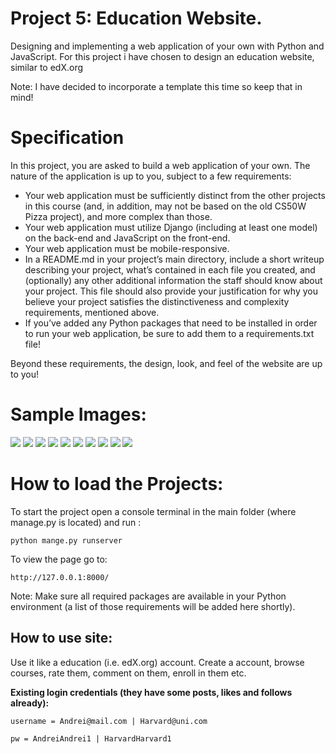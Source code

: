 # Project 5: Education Website.  

Designing and implementing a web application of your own with Python and JavaScript. For this project i have chosen to design an education website, similar to edX.org 

Note: I have decided to incorporate a template this time so keep that in mind!


# Specification

In this project, you are asked to build a web application of your own. The nature of the application is up to you, subject to a few requirements:

- Your web application must be sufficiently distinct from the other projects in this course (and, in addition, may not be based on the old CS50W Pizza project), and more complex than those.
- Your web application must utilize Django (including at least one model) on the back-end and JavaScript on the front-end.
- Your web application must be mobile-responsive.
- In a README.md in your project’s main directory, include a short writeup describing your project, what’s contained in each file you created, and (optionally) any other additional information the staff should know about your project. This file should also provide your justification for why you believe your project satisfies the distinctiveness and complexity requirements, mentioned above.
- If you’ve added any Python packages that need to be installed in order to run your web application, be sure to add them to a requirements.txt file!

Beyond these requirements, the design, look, and feel of the website are up to you!


# Sample Images:
![](https://github.com/AndreiLesi/course_webProgramming/blob/master/SampleImages/Project_5/Index1.JPG?raw=true)
![](https://github.com/AndreiLesi/course_webProgramming/blob/master/SampleImages/Project_5/Index2.JPG?raw=true)
![](https://github.com/AndreiLesi/course_webProgramming/blob/master/SampleImages/Project_5/Index3.JPG?raw=true)
![](https://github.com/AndreiLesi/course_webProgramming/blob/master/SampleImages/Project_5/Index4.JPG?raw=true)
![](https://github.com/AndreiLesi/course_webProgramming/blob/master/SampleImages/Project_5/Index5.JPG?raw=true)
![](https://github.com/AndreiLesi/course_webProgramming/blob/master/SampleImages/Project_5/Index6.JPG?raw=true)
![](https://github.com/AndreiLesi/course_webProgramming/blob/master/SampleImages/Project_5/Index7.JPG?raw=true)
![](https://github.com/AndreiLesi/course_webProgramming/blob/master/SampleImages/Project_5/Courses1.JPG?raw=true)
![](https://github.com/AndreiLesi/course_webProgramming/blob/master/SampleImages/Project_5/Courses2.JPG?raw=true)
![](https://github.com/AndreiLesi/course_webProgramming/blob/master/SampleImages/Project_5/Profile.JPG?raw=true)


# How to load the Projects:

To start the project open a console terminal in the main folder (where manage.py is located) and run :

    python mange.py runserver

To view the page go to:

    http://127.0.0.1:8000/      

Note: Make sure all required packages are available in your Python environment (a list of those requirements will be added here shortly).

## How to use site:
Use it like a education (i.e. edX.org) account. Create a account, browse courses, rate them, comment on them, enroll in them etc.  

       
**Existing login credentials (they have some posts, likes and follows already):**

    username = Andrei@mail.com | Harvard@uni.com

    pw = AndreiAndrei1 | HarvardHarvard1
